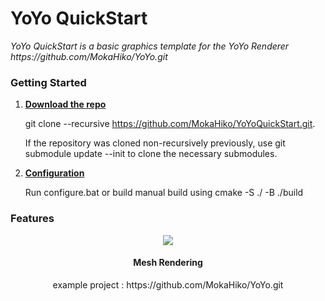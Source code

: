 # YoYo QuickStart

<i>
	YoYo QuickStart is a basic graphics template for the YoYo Renderer https://github.com/MokaHiko/YoYo.git
</i>

### Getting Started

<ol>

<li>
<u><b>
Download the repo 
</b></u>
</li>

git clone --recursive https://github.com/MokaHiko/YoYoQuickStart.git.

If the repository was cloned non-recursively previously, use git submodule update --init to clone the necessary submodules.

<li>
<u><b>
Configuration 
</b></u>
</li>

Run configure.bat or build manual build using cmake -S ./ -B ./build

</ol>

### Features 

<center>
	<img src="demo_gifs/mesh_demo.gif">
	<h4>Mesh Rendering</h4>
	example project : https://github.com/MokaHiko/YoYo.git
</center>
